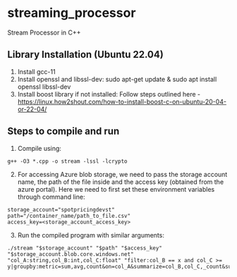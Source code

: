 # streaming_processor
Stream Processor in C++

## Library Installation (Ubuntu 22.04)
1. Install gcc-11
2. Install openssl and libssl-dev: sudo apt-get update & sudo apt install openssl libssl-dev
3. Install boost library if not installed: Follow steps outlined here - https://linux.how2shout.com/how-to-install-boost-c-on-ubuntu-20-04-or-22-04/

## Steps to compile and run
1. Compile using:
```
g++ -O3 *.cpp -o stream -lssl -lcrypto
```

2. For accessing Azure blob storage, we need to pass the storage account name, the path of the file inside and the access key (obtained from the azure portal). Here we need to first set these environment variables through command line:
```
storage_account="spotpricingdevst"
path="/container_name/path_to_file.csv"
access_key=<storage_account_access_key>
```

3. Run the compiled program with similar arguments:
```
./stream "$storage_account" "$path" "$access_key" "$storage_account.blob.core.windows.net" "col_A:string,col_B:int,col_C:float" "filter:col_B == x and col_C >= y|groupby:metric=sum,avg,count&on=col_A&summarize=col_B,col_C,_count&summarize_new=sum_col_B,avg_col_C,counts"
```
